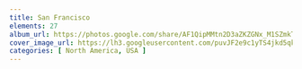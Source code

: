 ```yaml
---
title: San Francisco
elements: 27
album_url: https://photos.google.com/share/AF1QipMMtn2D3aZKZGNx_M1SZmkTUrgv0uX83s1bx45MV8lxNmNz9GKgGrRcexqGiKn6KQ?key=cWJmczR6RzJ0d1FUSTUzYmFXMGhRWDJQM3lYQkxB
cover_image_url: https://lh3.googleusercontent.com/puvJF2e9c1yTS4jkd5qkYO8pC-7fbLQtMQYwccXS8oCLe77T0PKqidFqhMSGuVj3cBl468boj7ULTGIybwtLEFHljbrwg5HSbRUQoTtt8BekqzM-GeqMpVkcg4F33X9cVZk3cZhfqcfru2zbSwLG_IJxSRuEJJ7z9UJgUu-DbIYD-Ta9ZiNF4MANYRwfGklvpGyt3UtLOluFr_dTHI1nh8JC1pjE3ZntpzHC_1Qs68guv00a71yvkuqRCsL6678rki095Gx3cDDP_pzwqokidQn4oNQMNWyz0vMQpg7gvWWWtzj49roGKb27iPPBc12kbHC6yY8H7n3P8vMKW0W1-Zc_2mErA7X1n1BipQuZiD6Q9A1-ujk1Dl9cuxbRx1h3SrA-WNFcaf8UK93Jd4nOSExejg7zD8KXsCbLH-R4y5AqkYzOtL4bZpQg_mXkNji5OCyzzD4vLja_g_9mIZQj0J0Tk67ELKNnqgR2QGsyKhwlhHhsfgNXJ9TWJN8-6qiUR-sb7O2yoqQ-E-MjQcrWh0SZ9KofZcplt3rkL3wVO2CAVKIkNKXpNycXvmI24kP5d6MGShmDsbLyzHeAqF0HfsKpsQBk8W-urj_MWEcnRRvZ7lZ3ZCk8qZaxj5WfxFEMME2wf49EZv013QaBe9LxS7zumg=s195-p-k-no
categories: [ North America, USA ]
---
```

